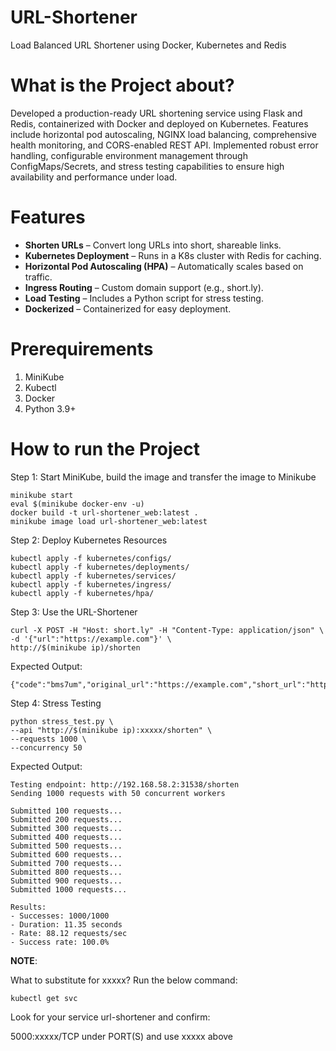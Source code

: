 # URL-Shortener
Load Balanced URL Shortener using Docker, Kubernetes and Redis

# What is the Project about?
Developed a production-ready URL shortening service using Flask and Redis, containerized with Docker and deployed on Kubernetes. Features include horizontal pod autoscaling, NGINX load balancing, comprehensive health monitoring, and CORS-enabled REST API. Implemented robust error handling, configurable environment management through ConfigMaps/Secrets, and stress testing capabilities to ensure high availability and performance under load.

# Features

- **Shorten URLs** – Convert long URLs into short, shareable links.
- **Kubernetes Deployment** – Runs in a K8s cluster with Redis for caching.
- **Horizontal Pod Autoscaling (HPA)** – Automatically scales based on traffic.
- **Ingress Routing** – Custom domain support (e.g., short.ly).
- **Load Testing** – Includes a Python script for stress testing.
- **Dockerized** – Containerized for easy deployment.


# Prerequirements 
1. MiniKube
2. Kubectl
3. Docker
4. Python 3.9+


# How to run the Project

Step 1: Start MiniKube, build the image and transfer the image to Minikube
```
minikube start
eval $(minikube docker-env -u)
docker build -t url-shortener_web:latest .
minikube image load url-shortener_web:latest
```

Step 2: Deploy Kubernetes Resources
```
kubectl apply -f kubernetes/configs/
kubectl apply -f kubernetes/deployments/
kubectl apply -f kubernetes/services/
kubectl apply -f kubernetes/ingress/
kubectl apply -f kubernetes/hpa/
```

Step 3: Use the URL-Shortener
```
curl -X POST -H "Host: short.ly" -H "Content-Type: application/json" \
-d '{"url":"https://example.com"}' \
http://$(minikube ip)/shorten
```

Expected Output:
```
{"code":"bms7um","original_url":"https://example.com","short_url":"http://short.ly/bms7um"}
```

Step 4: Stress Testing
```
python stress_test.py \
--api "http://$(minikube ip):xxxxx/shorten" \
--requests 1000 \
--concurrency 50
```

Expected Output:
```
Testing endpoint: http://192.168.58.2:31538/shorten
Sending 1000 requests with 50 concurrent workers

Submitted 100 requests...
Submitted 200 requests...
Submitted 300 requests...
Submitted 400 requests...
Submitted 500 requests...
Submitted 600 requests...
Submitted 700 requests...
Submitted 800 requests...
Submitted 900 requests...
Submitted 1000 requests...

Results:
- Successes: 1000/1000
- Duration: 11.35 seconds
- Rate: 88.12 requests/sec
- Success rate: 100.0%
```

**NOTE**:

What to substitute for xxxxx?
Run the below command:
```
kubectl get svc
```
Look for your service url-shortener and confirm:

5000:xxxxx/TCP under PORT(S) and use xxxxx above
